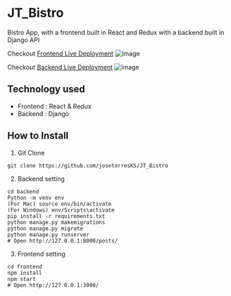 # JT_Bistro

Bistro App, with a frontend built in React and Redux with a backend built in Django API


Checkout [Frontend Live Deployment](https://jtbistro-frontend.herokuapp.com/)
![image](https://user-images.githubusercontent.com/91580447/145667082-1a09a2fc-f276-4942-b889-ed68177dd975.png)

Checkout [Backend Live Deployment](https://jtbistro-backend.herokuapp.com/)
![image](https://user-images.githubusercontent.com/91580447/145667127-519be881-8eee-497d-9caf-b122a8a4c20d.png)

## Technology used

* Frontend : React & Redux
* Backend : Django

## How to Install
1. Git Clone
```
git clone https://github.com/josetorresKS/JT_Bistro
```
2. Backend setting
```
cd backend
Python -m venv env
(For Mac) source env/bin/activate
(For Windows) env/Scripts\activate
pip install -r requirements.txt
python manage.py makemigrations
python manage.py migrate
python manage.py runserver
# Open http://127.0.0.1:8000/posts/
```
3. Frontend setting
```
cd frontend
npm install
npm start
# Open http://127.0.0.1:3000/
```
 



